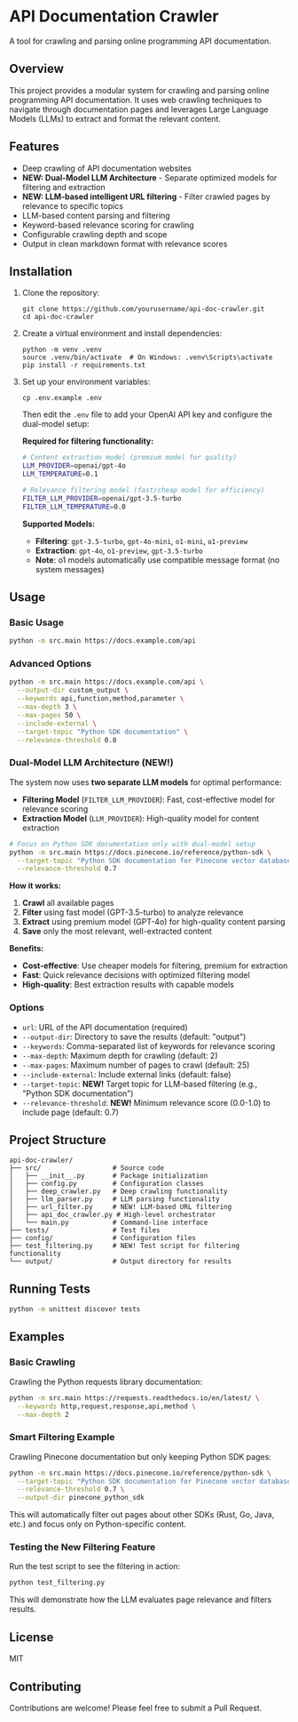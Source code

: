# API Documentation Crawler

A tool for crawling and parsing online programming API documentation.

## Overview

This project provides a modular system for crawling and parsing online programming API documentation. It uses web crawling techniques to navigate through documentation pages and leverages Large Language Models (LLMs) to extract and format the relevant content.

## Features

- Deep crawling of API documentation websites
- **NEW: Dual-Model LLM Architecture** - Separate optimized models for filtering and extraction
- **NEW: LLM-based intelligent URL filtering** - Filter crawled pages by relevance to specific topics
- LLM-based content parsing and filtering
- Keyword-based relevance scoring for crawling
- Configurable crawling depth and scope
- Output in clean markdown format with relevance scores

## Installation

1. Clone the repository:
   ```
   git clone https://github.com/yourusername/api-doc-crawler.git
   cd api-doc-crawler
   ```

2. Create a virtual environment and install dependencies:
   ```
   python -m venv .venv
   source .venv/bin/activate  # On Windows: .venv\Scripts\activate
   pip install -r requirements.txt
   ```

3. Set up your environment variables:
   ```
   cp .env.example .env
   ```
   Then edit the `.env` file to add your OpenAI API key and configure the dual-model setup:
   
   **Required for filtering functionality:**
   ```bash
   # Content extraction model (premium model for quality)
   LLM_PROVIDER=openai/gpt-4o
   LLM_TEMPERATURE=0.1
   
   # Relevance filtering model (fast/cheap model for efficiency)
   FILTER_LLM_PROVIDER=openai/gpt-3.5-turbo
   FILTER_LLM_TEMPERATURE=0.0
   ```
   
   **Supported Models:**
   - **Filtering**: `gpt-3.5-turbo`, `gpt-4o-mini`, `o1-mini`, `o1-preview`
   - **Extraction**: `gpt-4o`, `o1-preview`, `gpt-3.5-turbo`
   - **Note**: o1 models automatically use compatible message format (no system messages)

## Usage

### Basic Usage

```bash
python -m src.main https://docs.example.com/api
```

### Advanced Options

```bash
python -m src.main https://docs.example.com/api \
  --output-dir custom_output \
  --keywords api,function,method,parameter \
  --max-depth 3 \
  --max-pages 50 \
  --include-external \
  --target-topic "Python SDK documentation" \
  --relevance-threshold 0.8
```

### Dual-Model LLM Architecture (NEW!)

The system now uses **two separate LLM models** for optimal performance:

- **Filtering Model** (`FILTER_LLM_PROVIDER`): Fast, cost-effective model for relevance scoring
- **Extraction Model** (`LLM_PROVIDER`): High-quality model for content extraction

```bash
# Focus on Python SDK documentation only with dual-model setup
python -m src.main https://docs.pinecone.io/reference/python-sdk \
  --target-topic "Python SDK documentation for Pinecone vector database" \
  --relevance-threshold 0.7
```

**How it works:**
1. **Crawl** all available pages
2. **Filter** using fast model (GPT-3.5-turbo) to analyze relevance
3. **Extract** using premium model (GPT-4o) for high-quality content parsing
4. **Save** only the most relevant, well-extracted content

**Benefits:**
- **Cost-effective**: Use cheaper models for filtering, premium for extraction
- **Fast**: Quick relevance decisions with optimized filtering model
- **High-quality**: Best extraction results with capable models

### Options

- `url`: URL of the API documentation (required)
- `--output-dir`: Directory to save the results (default: "output")
- `--keywords`: Comma-separated list of keywords for relevance scoring
- `--max-depth`: Maximum depth for crawling (default: 2)
- `--max-pages`: Maximum number of pages to crawl (default: 25)
- `--include-external`: Include external links (default: false)
- `--target-topic`: **NEW!** Target topic for LLM-based filtering (e.g., "Python SDK documentation")
- `--relevance-threshold`: **NEW!** Minimum relevance score (0.0-1.0) to include page (default: 0.7)

## Project Structure

```
api-doc-crawler/
├── src/                  # Source code
│   ├── __init__.py       # Package initialization
│   ├── config.py         # Configuration classes
│   ├── deep_crawler.py   # Deep crawling functionality
│   ├── llm_parser.py     # LLM parsing functionality
│   ├── url_filter.py     # NEW! LLM-based URL filtering
│   ├── api_doc_crawler.py # High-level orchestrator
│   └── main.py           # Command-line interface
├── tests/                # Test files
├── config/               # Configuration files
├── test_filtering.py     # NEW! Test script for filtering functionality
└── output/               # Output directory for results
```

## Running Tests

```bash
python -m unittest discover tests
```

## Examples

### Basic Crawling
Crawling the Python requests library documentation:

```bash
python -m src.main https://requests.readthedocs.io/en/latest/ \
  --keywords http,request,response,api,method \
  --max-depth 2
```

### Smart Filtering Example
Crawling Pinecone documentation but only keeping Python SDK pages:

```bash
python -m src.main https://docs.pinecone.io/reference/python-sdk \
  --target-topic "Python SDK documentation for Pinecone vector database" \
  --relevance-threshold 0.7 \
  --output-dir pinecone_python_sdk
```

This will automatically filter out pages about other SDKs (Rust, Go, Java, etc.) and focus only on Python-specific content.

### Testing the New Filtering Feature

Run the test script to see the filtering in action:

```bash
python test_filtering.py
```

This will demonstrate how the LLM evaluates page relevance and filters results.

## License

MIT

## Contributing

Contributions are welcome! Please feel free to submit a Pull Request.